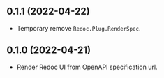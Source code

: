 ## 0.1.1 (2022-04-22) 

* Temporary remove `Redoc.Plug.RenderSpec`.

## 0.1.0 (2022-04-21)

* Render Redoc UI from OpenAPI specification url.
